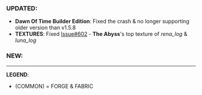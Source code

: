 ### UPDATED:
- **Dawn Of Time Builder Edition**: Fixed the crash & no longer supporting older version than v1.5.8
- **TEXTURES**: Fixed [Issue#602](https://github.com/MehVahdJukaar/WoodGood/issues/602) - **The Abyss**'s top texture of _rena_log_ & _luna_log_

### NEW:


---
**LEGEND**:
- (COMMON) = FORGE & FABRIC